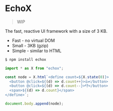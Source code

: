 # EchoX

> WIP

The fast, reactive UI framework with a size of 3 KB.

- Fast - no virtual DOM
- Small - 3KB (gzip)
- Simple - similar to HTML

```bash
$ npm install echox
```

```js
import * as X from "echox";

const node = X.html`<define count=${X.state(0)}>
  <button @click=${(d) => d.count++}>👍</button>
  <button @click=${(d) => d.count--}>👎</button>
  <span>${(d) => d.count}</span>
</define>`;

document.body.append(node);
```
